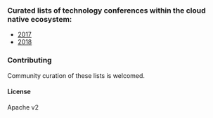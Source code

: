 ### Curated lists of technology conferences within the cloud native ecosystem:

* [2017](2017.md)
* [2018](2018.md)

### Contributing
Community curation of these lists is welcomed.

#### License
Apache v2
